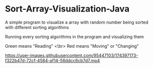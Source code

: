 # Sort-Array-Visualization-Java
A simple program to visualize a array with random number being sorted with different sorting algorithms

Running every sorting algorithms in the program and visualizing them

Green means "Reading" <\br>
Red means "Moving" or "Changing"

https://user-images.githubusercontent.com/95447103/174397173-f322b47d-72cf-4584-af14-56ddcc6cb7d7.mp4

